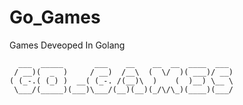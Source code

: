 # Go_Games
Games Deveoped In Golang

```
  ___  _____       ___    __    __  __  ____  ___ 
 / __)(  _  )     / __)  /__\  (  \/  )( ___)/ __)
( (_-.( (_) )  __( (_-. /(__)\  )    (  )__) \__ \
 \___/(_____)(___)\___/(__)(__)(_/\/\_)(____)(___/
 ```
